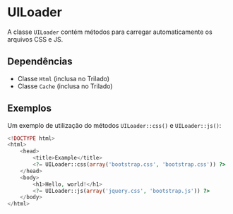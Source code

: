 # UILoader #

A classe `UILoader` contém métodos para carregar automaticamente os arquivos CSS e JS.

## Dependências ##

- Classe `Html` (inclusa no Trilado)
- Classe `Cache` (inclusa no Trilado)

## Exemplos ##

Um exemplo de utilização do métodos `UILoader::css()` e `UILoader::js()`:

```php
<!DOCTYPE html>
<html>
	<head>
		<title>Example</title>
		<?= UILoader::css(array('bootstrap.css', 'bootstrap.css')) ?>
	</head>
	<body>
		<h1>Hello, world!</h1>
		<?= UILoader::js(array('jquery.css', 'bootstrap.js')) ?>
	</body>
</html>
```